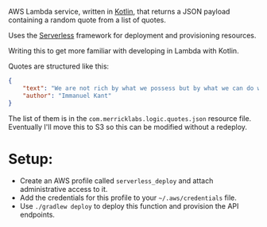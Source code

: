 AWS Lambda service, written in [Kotlin](https://kotlinlang.org/), that returns a JSON payload containing a random quote from a list of quotes. 

Uses the [Serverless](https://serverless.com/) framework for deployment and provisioning resources.

Writing this to get more familiar with developing in Lambda with Kotlin.

Quotes are structured like this: 

```json
{
    "text": "We are not rich by what we possess but by what we can do without.",
    "author": "Immanuel Kant"
}
```

The list of them is in the `com.merricklabs.logic.quotes.json` resource file. 
Eventually I'll move this to S3 so this can be modified without a redeploy.

# Setup:

* Create an AWS profile called `serverless_deploy` and attach administrative access to it.
* Add the credentials for this profile to your `~/.aws/credentials` file.
* Use `./gradlew deploy` to deploy this function and provision the API endpoints.

